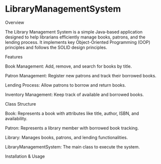 # LibraryManagementSystem
Overview

The Library Management System is a simple Java-based application designed to help librarians efficiently manage books, patrons, and the lending process. It implements key Object-Oriented Programming (OOP) principles and follows the SOLID design principles.

Features

Book Management: Add, remove, and search for books by title.

Patron Management: Register new patrons and track their borrowed books.

Lending Process: Allow patrons to borrow and return books.

Inventory Management: Keep track of available and borrowed books.


Class Structure

Book: Represents a book with attributes like title, author, ISBN, and availability.

Patron: Represents a library member with borrowed book tracking.

Library: Manages books, patrons, and lending functionalities.

LibraryManagementSystem: The main class to execute the system.

Installation & Usage
